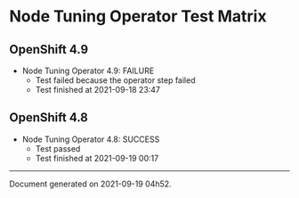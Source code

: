 
Node Tuning Operator Test Matrix
================================

OpenShift 4.9
-------------


* Node Tuning Operator 4.9: FAILURE
  - Test failed because the operator step failed
  - Test finished at 2021-09-18 23:47

OpenShift 4.8
-------------


* Node Tuning Operator 4.8: SUCCESS
  - Test passed
  - Test finished at 2021-09-19 00:17


---
Document generated on 2021-09-19 04h52.
